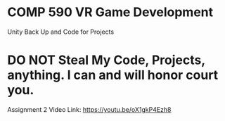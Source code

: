 # COMP 590 VR Game Development
 Unity Back Up and Code for Projects
# DO NOT Steal My Code, Projects, anything. I can and will honor court you.
 
Assignment 2 Video Link: https://youtu.be/oX1gkP4Ezh8
